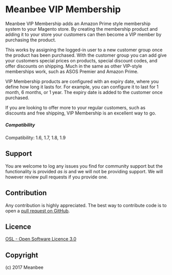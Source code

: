 Meanbee VIP Membership
=====================

Meanbee VIP Membership adds an Amazon Prime style membership system to your Magento store. By creating the membership product and adding it to your store your customers can then become a VIP member by purchasing the product.

This works by assigning the logged-in user to a new customer group once the product has been purchased. With the customer group you can add give your customers special prices on products, special discount codes, and offer discounts on shipping. Much in the same as other VIP-style memberships work, such as ASOS Premier and Amazon Prime.

VIP Membership products are configured with an expiry date, where you define how long it lasts for. For example, you can configure it to last for 1 month, 6 months, or 1 year. The expiry date is added to the customer once purchased.

If you are looking to offer more to your regular customers, such as discounts and free shipping, VIP Membership is an excellent way to go.

##### Compatibility
Compatibility: 1.6, 1.7,  1.8, 1.9

Support
-------
You are welcome to log any issues you find for community support but the functionality is provided *as is* and we will not be providing support. We will however review pull requests if you provide one.

Contribution
------------
Any contribution is highly appreciated. The best way to contribute code is to open a [pull request on GitHub](https://help.github.com/articles/using-pull-requests).

Licence
-------
[OSL - Open Software Licence 3.0](http://opensource.org/licenses/osl-3.0.php)

Copyright
---------
(c) 2017 Meanbee
